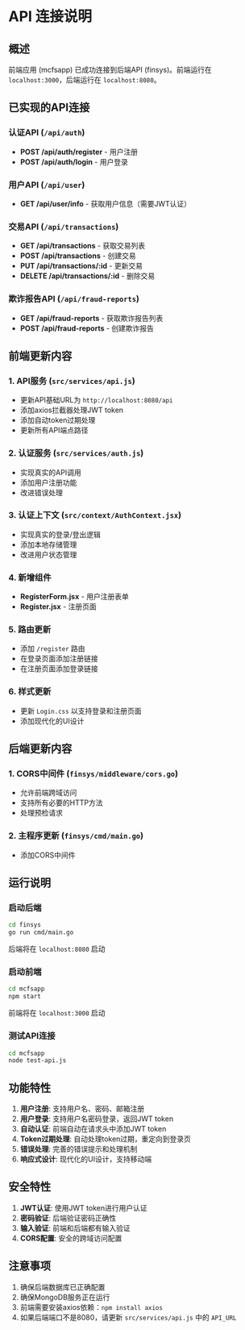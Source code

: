 # API 连接说明

## 概述
前端应用 (mcfsapp) 已成功连接到后端API (finsys)。前端运行在 `localhost:3000`，后端运行在 `localhost:8080`。

## 已实现的API连接

### 认证API (`/api/auth`)
- **POST /api/auth/register** - 用户注册
- **POST /api/auth/login** - 用户登录

### 用户API (`/api/user`)
- **GET /api/user/info** - 获取用户信息（需要JWT认证）

### 交易API (`/api/transactions`)
- **GET /api/transactions** - 获取交易列表
- **POST /api/transactions** - 创建交易
- **PUT /api/transactions/:id** - 更新交易
- **DELETE /api/transactions/:id** - 删除交易

### 欺诈报告API (`/api/fraud-reports`)
- **GET /api/fraud-reports** - 获取欺诈报告列表
- **POST /api/fraud-reports** - 创建欺诈报告

## 前端更新内容

### 1. API服务 (`src/services/api.js`)
- 更新API基础URL为 `http://localhost:8080/api`
- 添加axios拦截器处理JWT token
- 添加自动token过期处理
- 更新所有API端点路径

### 2. 认证服务 (`src/services/auth.js`)
- 实现真实的API调用
- 添加用户注册功能
- 改进错误处理

### 3. 认证上下文 (`src/context/AuthContext.jsx`)
- 实现真实的登录/登出逻辑
- 添加本地存储管理
- 改进用户状态管理

### 4. 新增组件
- **RegisterForm.jsx** - 用户注册表单
- **Register.jsx** - 注册页面

### 5. 路由更新
- 添加 `/register` 路由
- 在登录页面添加注册链接
- 在注册页面添加登录链接

### 6. 样式更新
- 更新 `Login.css` 以支持登录和注册页面
- 添加现代化的UI设计

## 后端更新内容

### 1. CORS中间件 (`finsys/middleware/cors.go`)
- 允许前端跨域访问
- 支持所有必要的HTTP方法
- 处理预检请求

### 2. 主程序更新 (`finsys/cmd/main.go`)
- 添加CORS中间件

## 运行说明

### 启动后端
```bash
cd finsys
go run cmd/main.go
```
后端将在 `localhost:8080` 启动

### 启动前端
```bash
cd mcfsapp
npm start
```
前端将在 `localhost:3000` 启动

### 测试API连接
```bash
cd mcfsapp
node test-api.js
```

## 功能特性

1. **用户注册**: 支持用户名、密码、邮箱注册
2. **用户登录**: 支持用户名密码登录，返回JWT token
3. **自动认证**: 前端自动在请求头中添加JWT token
4. **Token过期处理**: 自动处理token过期，重定向到登录页
5. **错误处理**: 完善的错误提示和处理机制
6. **响应式设计**: 现代化的UI设计，支持移动端

## 安全特性

1. **JWT认证**: 使用JWT token进行用户认证
2. **密码验证**: 后端验证密码正确性
3. **输入验证**: 前端和后端都有输入验证
4. **CORS配置**: 安全的跨域访问配置

## 注意事项

1. 确保后端数据库已正确配置
2. 确保MongoDB服务正在运行
3. 前端需要安装axios依赖：`npm install axios`
4. 如果后端端口不是8080，请更新 `src/services/api.js` 中的 `API_URL` 